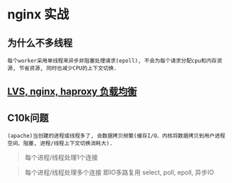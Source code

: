 # nginx 实战

## 为什么不多线程

    每个worker采用单线程来异步非阻塞处理请求(epoll), 不会为每个请求分配cpu和内存资源, 节省资源, 同时也减少CPU的上下文切换.

## [LVS, nginx, haproxy 负载均衡](load-balance.md)

## C10k问题

    (apache)当创建的进程或线程多了, 会数据拷贝频繁(缓存I/O、内核将数据拷贝到用户进程空间、阻塞, 进程/线程上下文切换消耗大).

> 每个进程/线程处理1个连接

> 每个进程/线程处理多个连接 即IO多路复用 select, poll, epoll, 异步IO
